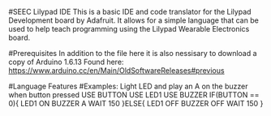 #SEEC Lilypad IDE
This is a basic IDE and code translator for the Lilypad Development board by Adafruit. 
It allows for a simple language that can be used to help teach programming using the Lilypad Wearable Electronics board. 

#Prerequisites
In addition to the file here it is also nessisary to download a copy of Arduino 1.6.13
Found here: https://www.arduino.cc/en/Main/OldSoftwareReleases#previous


#Language Features
#Examples:
Light LED and play an A on the buzzer when button pressed
USE BUTTON
USE LED1
USE BUZZER
IF(BUTTON == 0){
        LED1 ON
        BUZZER A
        WAIT 150
}ELSE{
        LED1 OFF
        BUZZER OFF
        WAIT 150
}
